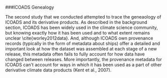 ###ICOADS Genealogy 

The second study that we conducted attempted to trace the geneaology of ICOADS and its derivative products. As described in the background section, ICOADS has been widely used in the climate science community, but knowing exactly how it has been used and to what extent remains unclear \cite{worley2012data}. And, although ICOADS own provenance records (typically in the form of metadata about ships) offer a detailed and important look at how the dataset was assembled at each stage of a new release, this metadata often fails to fully account for how data have changed between releases. More importantly, the provenance metadata for ICOADS can't account for ways in which it has been used as a part of other derivative climate data products (Kent et al., 2007).